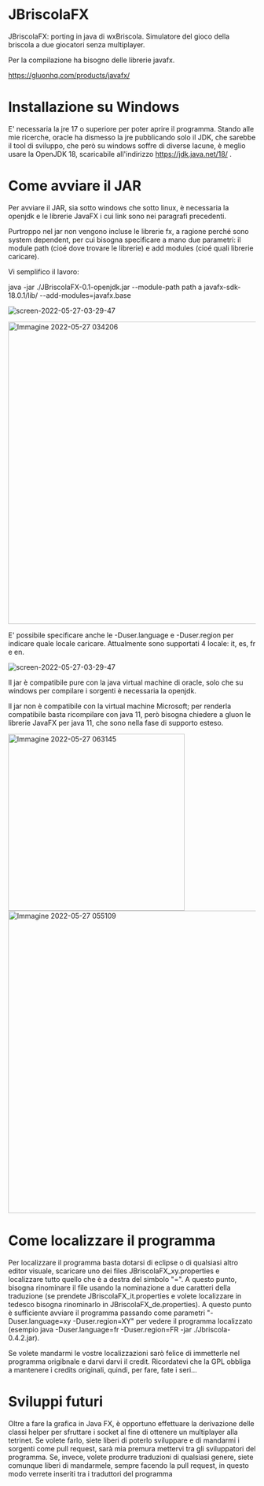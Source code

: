 # JBriscolaFX
JBriscolaFX: porting in java di wxBriscola. Simulatore del gioco della briscola a due giocatori senza multiplayer.

Per la compilazione ha bisogno delle librerie javafx.

https://gluonhq.com/products/javafx/

# Installazione su Windows
E' necessaria la jre 17 o superiore per poter aprire il programma.
Stando alle mie ricerche, oracle ha dismesso la jre pubblicando solo il JDK, che sarebbe il tool di sviluppo, che però su windows soffre di diverse lacune, è meglio usare la OpenJDK 18, scaricabile all'indirizzo https://jdk.java.net/18/ .

# Come avviare il JAR
Per avviare il JAR, sia sotto windows che sotto linux, è necessaria la openjdk e le librerie JavaFX i cui link sono nei paragrafi precedenti.

Purtroppo nel jar non vengono incluse le librerie fx, a ragione perché sono system dependent, per cui bisogna specificare a mano due parametri: il module path (cioé dove trovare le librerie) e add modules (cioé quali librerie caricare).

Vi semplifico il lavoro:

java -jar ./JBriscolaFX-0.1-openjdk.jar --module-path path a javafx-sdk-18.0.1/lib/ --add-modules=javafx.base

![screen-2022-05-27-03-29-47](https://user-images.githubusercontent.com/49764967/170612556-9f2053df-50df-42fe-a480-a0e1b23461f3.png)

<img width="614" alt="Immagine 2022-05-27 034206" src="https://user-images.githubusercontent.com/49764967/170612122-466afa59-a2e1-4562-82cd-12160426e820.png">


E' possibile specificare anche le -Duser.language e -Duser.region per indicare quale locale caricare. Attualmente sono supportati 4 locale: it, es, fr e en.

![screen-2022-05-27-03-29-47](https://user-images.githubusercontent.com/49764967/170612584-869e6953-e32a-4a7e-8a4f-4e65ade0f2c3.png)

Il jar è compatibile pure con la java virtual machine di oracle, solo che su windows per compilare i sorgenti è necessaria la openjdk.

Il jar non è compatibile con la virtual machine Microsoft; per renderla compatibile basta ricompilare con java 11, però bisogna chiedere a gluon le librerie JavaFX per java 11, che sono nella fase di supporto esteso.

<img width="359" alt="Immagine 2022-05-27 063145" src="https://user-images.githubusercontent.com/49764967/170629333-c6ac0ac5-218a-495c-a297-aa0fe1cb34db.png">

<img width="614" alt="Immagine 2022-05-27 055109" src="https://user-images.githubusercontent.com/49764967/170625897-72c49271-5652-4702-bebb-cbbcc6e68ea6.png">


# Come localizzare il programma

Per localizzare il programma basta dotarsi di eclipse o di qualsiasi altro editor visuale, scaricare uno dei files JBriscolaFX_xy.properties e localizzare tutto quello che è a destra del simbolo "=".
A questo punto, bisogna rinominare il file usando la nominazione a due caratteri della traduzione (se prendete JBriscolaFX_it.properties e volete localizzare in tedesco bisogna rinominarlo in JBriscolaFX_de.properties).
A questo punto è sufficiente avviare il programma passando come parametri "-Duser.language=xy -Duser.region=XY" per vedere il programma localizzato (esempio java -Duser.language=fr -Duser.region=FR -jar ./Jbriscola-0.4.2.jar).

Se volete mandarmi le vostre localizzazioni sarò felice di immetterle nel programma origibnale e darvi darvi il credit.
Ricordatevi che la GPL obbliga a mantenere i credits originali, quindi, per fare, fate i seri...

# Sviluppi futuri
Oltre a fare la grafica in Java FX, è opportuno effettuare la derivazione delle classi helper per sfruttare i socket al fine di ottenere un multiplayer alla tetrinet.
Se volete farlo, siete liberi di poterlo sviluppare e di mandarmi i sorgenti come pull request, sarà mia premura mettervi tra gli sviluppatori del programma.
Se, invece, volete produrre traduzioni di qualsiasi genere, siete comunque liberi di mandarmele, sempre facendo la pull request, in questo modo verrete inseriti tra i traduttori del programma

